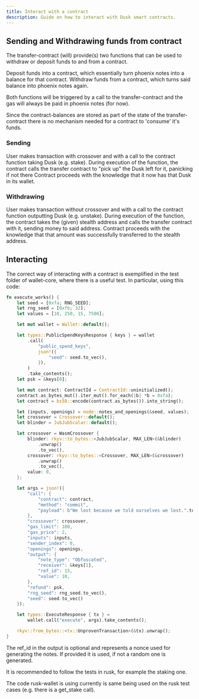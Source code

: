 ```yaml
---
title: Interact with a contract
description: Guide on how to interact with Dusk smart contracts.
---
```


## Sending and Withdrawing funds from contract

The transfer-contract (will) provide(s) two functions that can be used to withdraw or deposit funds to and from a contract.

Deposit funds into a contract, which essentially turn phoenix notes into a balance for that contract.
Withdraw funds from a contract, which turns said balance into phoenix notes again.

Both functions will be triggered by a call to the transfer-contract and the gas will always be paid in phoenix notes (for now).

Since the contract-balances are stored as part of the state of the transfer-contract there is no mechanism needed for a contract to 'consume' it's funds. 

### Sending

User makes transaction with crossover and with a call to the contract function taking Dusk (e.g. stake).
During execution of the function, the contract calls the transfer contract to "pick up" the Dusk left for it, panicking if not there
Contract proceeds with the knowledge that it now has that Dusk in its wallet.

### Withdrawing

User makes transaction without crossover and with a call to the contract function outputting Dusk (e.g. unstake).
During execution of the function, the contract takes the (given) stealth address and calls the transfer contract with it, sending money to said address.
Contract proceeds with the knowledge that that amount was successfully transferred to the stealth address.

## Interacting

The correct way of interacting with a contract is exemplified in the test folder of wallet-core, where there is a useful test. In particular, using this code:
```rust
fn execute_works() {
    let seed = [0xfa; RNG_SEED];
    let rng_seed = [0xfb; 32];
    let values = [10, 250, 15, 7500];

    let mut wallet = Wallet::default();

    let types::PublicSpendKeysResponse { keys } = wallet
        .call(
            "public_spend_keys",
            json!({
                "seed": seed.to_vec(),
            }),
        )
        .take_contents();
    let psk = &keys[0];

    let mut contract: ContractId = ContractId::uninitialized();
    contract.as_bytes_mut().iter_mut().for_each(|b| *b = 0xfa);
    let contract = bs58::encode(contract.as_bytes()).into_string();

    let (inputs, openings) = node::notes_and_openings(&seed, values);
    let crossover = Crossover::default();
    let blinder = JubJubScalar::default();

    let crossover = WasmCrossover {
        blinder: rkyv::to_bytes::<JubJubScalar, MAX_LEN>(&blinder)
            .unwrap()
            .to_vec(),
        crossover: rkyv::to_bytes::<Crossover, MAX_LEN>(&crossover)
            .unwrap()
            .to_vec(),
        value: 0,
    };

    let args = json!({
        "call": {
            "contract": contract,
            "method": "commit",
            "payload": b"We lost because we told ourselves we lost.".to_vec(),
        },
        "crossover": crossover,
        "gas_limit": 100,
        "gas_price": 2,
        "inputs": inputs,
        "sender_index": 0,
        "openings": openings,
        "output": {
            "note_type": "Obfuscated",
            "receiver": &keys[1],
            "ref_id": 15,
            "value": 10,
        },
        "refund": psk,
        "rng_seed": rng_seed.to_vec(),
        "seed": seed.to_vec()
    });

    let types::ExecuteResponse { tx } =
        wallet.call("execute", args).take_contents();

    rkyv::from_bytes::<tx::UnprovenTransaction>(&tx).unwrap();
}
```

The ref_id in the output is optional and represents a nonce used for generating the notes. If provided it is used, if not a random one is generated.

It is recommended to follow the tests in rusk, for example the staking one.

The code rusk-wallet is using currently is same being used on the rusk test cases (e.g. there is a get_stake call).
